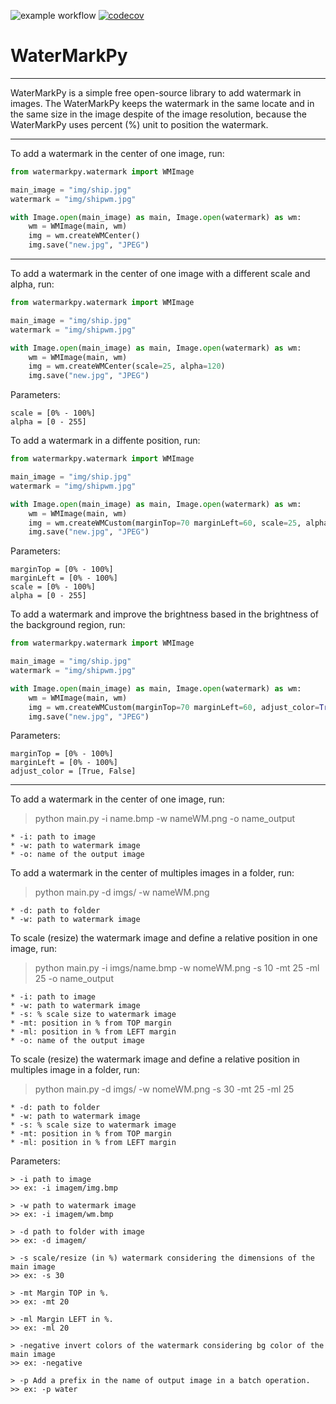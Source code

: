 ![example workflow](https://github.com/VictorCarlquist/WaterMarkPy/actions/workflows/python-package.yml/badge.svg)
[![codecov](https://codecov.io/gh/VictorCarlquist/WaterMarkPy/branch/master/graph/badge.svg?token=3H4HQ9CEHN)](https://codecov.io/gh/VictorCarlquist/WaterMarkPy)


# WaterMarkPy

---

WaterMarkPy is a simple free open-source library to add watermark in images. The WaterMarkPy keeps the watermark in the same locate and in the same size in the image despite of the image resolution, because the WaterMarkPy uses percent (\%) unit to position the watermark.

---
To add a watermark in the center of one image, run:

```python
from watermarkpy.watermark import WMImage

main_image = "img/ship.jpg"
watermark = "img/shipwm.jpg"

with Image.open(main_image) as main, Image.open(watermark) as wm:
    wm = WMImage(main, wm)
    img = wm.createWMCenter()
    img.save("new.jpg", "JPEG")
```

---

To add a watermark in the center of one image with a different scale and alpha, run:

```python
from watermarkpy.watermark import WMImage

main_image = "img/ship.jpg"
watermark = "img/shipwm.jpg"

with Image.open(main_image) as main, Image.open(watermark) as wm:
    wm = WMImage(main, wm)
    img = wm.createWMCenter(scale=25, alpha=120)
    img.save("new.jpg", "JPEG")
```
Parameters:
```
scale = [0% - 100%]
alpha = [0 - 255]
```

To add a watermark in a diffente position, run:

```python
from watermarkpy.watermark import WMImage

main_image = "img/ship.jpg"
watermark = "img/shipwm.jpg"

with Image.open(main_image) as main, Image.open(watermark) as wm:
    wm = WMImage(main, wm)
    img = wm.createWMCustom(marginTop=70 marginLeft=60, scale=25, alpha=120)
    img.save("new.jpg", "JPEG")
```
Parameters:
```
marginTop = [0% - 100%]
marginLeft = [0% - 100%]
scale = [0% - 100%]
alpha = [0 - 255]
```

To add a watermark and improve the brightness based in the brightness of the background region, run:
```python
from watermarkpy.watermark import WMImage

main_image = "img/ship.jpg"
watermark = "img/shipwm.jpg"

with Image.open(main_image) as main, Image.open(watermark) as wm:
    wm = WMImage(main, wm)
    img = wm.createWMCustom(marginTop=70 marginLeft=60, adjust_color=True)
    img.save("new.jpg", "JPEG")
```

Parameters:
```
marginTop = [0% - 100%]
marginLeft = [0% - 100%]
adjust_color = [True, False]
```
---

To add a watermark in the center of one image, run:

> python main.py -i name.bmp -w nameWM.png -o name_output
```
* -i: path to image
* -w: path to watermark image
* -o: name of the output image
```

To add a watermark in the center of multiples images in a folder, run:

> python main.py -d imgs/ -w nameWM.png
```
* -d: path to folder
* -w: path to watermark image
```

To scale (resize) the watermark image and define a relative position in one image, run:

> python main.py -i imgs/name.bmp -w nomeWM.png -s 10 -mt 25 -ml 25 -o name_output
```
* -i: path to image
* -w: path to watermark image
* -s: % scale size to watermark image
* -mt: position in % from TOP margin
* -ml: position in % from LEFT margin
* -o: name of the output image
```

To scale (resize) the watermark image and define a relative position in multiples image in a folder, run:

> python main.py -d imgs/ -w nomeWM.png -s 30 -mt 25 -ml 25
```
* -d: path to folder
* -w: path to watermark image
* -s: % scale size to watermark image
* -mt: position in % from TOP margin
* -ml: position in % from LEFT margin
```

Parameters:
```
> -i path to image
>> ex: -i imagem/img.bmp

> -w path to watermark image
>> ex: -i imagem/wm.bmp

> -d path to folder with image
>> ex: -d imagem/

> -s scale/resize (in %) watermark considering the dimensions of the main image
>> ex: -s 30

> -mt Margin TOP in %.
>> ex: -mt 20

> -ml Margin LEFT in %.
>> ex: -ml 20

> -negative invert colors of the watermark considering bg color of the main image
>> ex: -negative

> -p Add a prefix in the name of output image in a batch operation.
>> ex: -p water
```

